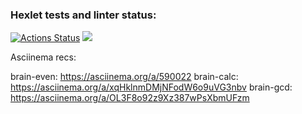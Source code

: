 ### Hexlet tests and linter status:
[![Actions Status](https://github.com/jobsrip/python-project-49/workflows/hexlet-check/badge.svg)](https://github.com/jobsrip/python-project-49/actions)
<a href="https://codeclimate.com/github/jobsrip/python-project-49/maintainability"><img src="https://api.codeclimate.com/v1/badges/2e8e6d60fe9584926578/maintainability" /></a>




Asciinema recs:

brain-even: https://asciinema.org/a/590022
brain-calc: https://asciinema.org/a/xqHklnmDMjNFodW6o9uVG3nbv
brain-gcd: https://asciinema.org/a/OL3F8o92z9Xz387wPsXbmUFzm